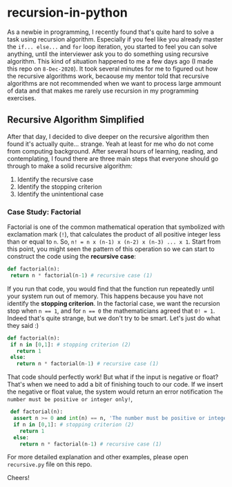 # recursion-in-python
As a newbie in programming, I recently found that's quite hard to solve a task using recursion algorithm. Especially if you feel like you already master the `if... else...` and `for` loop iteration, you started to feel you can solve anything, until the interviewer ask you to do something using recursive algorithm. This kind of situation happened to me a few days ago (I made this repo on `8-Dec-2020`). It took several minutes for me to figured out how the recursive algorithms work, becaouse my mentor told that recursive algorithms are not recommended when we want to process large ammount of data and that makes me rarely use recursion in my programming exercises.

## Recursive Algorithm Simplified
After that day, I decided to dive deeper on the recursive algorithm then found it's actually quite... strange. Yeah at least for me who do not come from computing background. After several hours of learning, reading, and contemplating, I found there are three main steps that everyone should go through to make a solid recursive algorithm:
  1. Identify the recursive case
  2. Identify the stopping criterion
  3. Identify the unintentional case
  
 ### Case Study: Factorial
Factorial is one of the common mathematical operation that symbolized with exclamation mark (`!`), that calculates the product of all positive integer less than or equal to `n`. So, `n! = n x (n-1) x (n-2) x (n-3) ... x 1`. Start from this point, you might seen the pattern of this operation so we can start to construct the code using the **recursive case**:
 ```python
 def factorial(n):
  return n * factorial(n-1) # recursive case (1)
 ```
 If you run that code, you would find that the function run repeatedly until your system run out of memory. This happens because you have not identify the **stopping criterion**. In the factorial case, we want the recursion stop when `n == 1`, and for `n == 0` the mathematicians agreed that `0! = 1`. Indeed that's quite strange, but we don't try to be smart. Let's just do what they said :)
 ```python
 def factorial(n):
  if n in [0,1]: # stopping criterion (2)
    return 1 
  else:
    return n * factorial(n-1) # recursive case (1)
 ```
That code should perfectly work! But what if the input is negative or float? That's when we need to add a bit of finishing touch to our code. If we insert the negative or float value, the system would return an error notification `The number must be positive or integer only!`,
```python
 def factorial(n):
  assert n >= 0 and int(n) == n, 'The number must be positive or integer only!' # unintentional case (3)
  if n in [0,1]: # stopping criterion (2)
    return 1 
  else:
    return n * factorial(n-1) # recursive case (1)
```
For more detailed explanation and other examples, please open `recursive.py` file on this repo.

Cheers!
